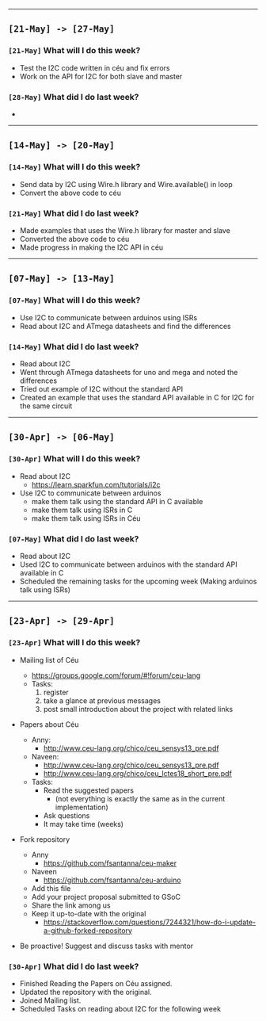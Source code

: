 -------------------------------------------------------------------------------
`[21-May] -> [27-May]`
-------------------------------------------------------------------------------

### `[21-May]` What will I do this week?

- Test the I2C code written in céu and fix errors
- Work on the API for I2C for both slave and master

### `[28-May]` What did I do last week?

-
-------------------------------------------------------------------------------
`[14-May] -> [20-May]`
-------------------------------------------------------------------------------

### `[14-May]` What will I do this week?

- Send data by I2C using Wire.h library and Wire.available() in loop
- Convert the above code to céu

### `[21-May]` What did I do last week?

- Made examples that uses the Wire.h library for master and slave
- Converted the above code to céu
- Made progress in making the I2C API in céu

-------------------------------------------------------------------------------
`[07-May] -> [13-May]`
-------------------------------------------------------------------------------

### `[07-May]` What will I do this week?

- Use I2C to communicate between arduinos using ISRs
- Read about I2C and ATmega datasheets and find the differences

### `[14-May]` What did I do last week?

- Read about I2C
- Went through ATmega datasheets for uno and mega and noted the differences
- Tried out example of I2C without the standard API
- Created an example that uses the standard API available in C for I2C for the same circuit

-------------------------------------------------------------------------------
`[30-Apr] -> [06-May]`
-------------------------------------------------------------------------------

### `[30-Apr]` What will I do this week?

- Read about I2C
    - https://learn.sparkfun.com/tutorials/i2c
- Use I2C to communicate between arduinos
    - make them talk using the standard API in C available
    - make them talk using ISRs in C
    - make them talk using ISRs in Céu

### `[07-May]` What did I do last week?

- Read about I2C
- Used I2C to communicate between arduinos with the standard API available in C
- Scheduled the remaining tasks for the upcoming week (Making arduinos talk using ISRs)

-------------------------------------------------------------------------------
`[23-Apr] -> [29-Apr]`
-------------------------------------------------------------------------------

### `[23-Apr]` What will I do this week?

- Mailing list of Céu
    - https://groups.google.com/forum/#!forum/ceu-lang
    - Tasks:
        1. register
        2. take a glance at previous messages
        3. post small introduction about the project with related links

- Papers about Céu
    - Anny:
        - http://www.ceu-lang.org/chico/ceu_sensys13_pre.pdf
    - Naveen:
        - http://www.ceu-lang.org/chico/ceu_sensys13_pre.pdf
        - http://www.ceu-lang.org/chico/ceu_lctes18_short_pre.pdf
    - Tasks:
        - Read the suggested papers
            - (not everything is exactly the same as in the current implementation)
        - Ask questions
        - It may take time (weeks)

- Fork repository
    - Anny
        - https://github.com/fsantanna/ceu-maker
    - Naveen
        - https://github.com/fsantanna/ceu-arduino
    - Add this file
    - Add your project proposal submitted to GSoC
    - Share the link among us
    - Keep it up-to-date with the original
        - https://stackoverflow.com/questions/7244321/how-do-i-update-a-github-forked-repository

- Be proactive! Suggest and discuss tasks with mentor

### `[30-Apr]` What did I do last week?

- Finished Reading the Papers on Céu assigned.
- Updated the repository with the original.
- Joined Mailing list.
- Scheduled Tasks on reading about I2C for the following week